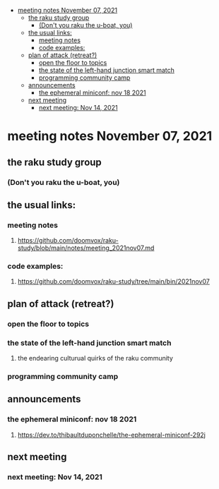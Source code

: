 - [meeting notes November 07, 2021](#org7628a3d)
  - [the raku study group](#orgb11bf60)
    - [(Don't you raku the u-boat, you)](#org8815d0b)
  - [the usual links:](#orgb48ea76)
    - [meeting notes](#orgcc34c81)
    - [code examples:](#org3a7f2f9)
  - [plan of attack (retreat?)](#org7068ab5)
    - [open the floor to topics](#org093d6ef)
    - [the state of the left-hand junction smart match](#orga0cf029)
    - [programming community camp](#org0843716)
  - [announcements](#org799f49b)
    - [the ephemeral miniconf: nov 18 2021](#org2693a1a)
  - [next meeting](#org46e4ad1)
    - [next meeting: Nov 14, 2021](#orgefcdbab)


<a id="org7628a3d"></a>

# meeting notes November 07, 2021


<a id="orgb11bf60"></a>

## the raku study group


<a id="org8815d0b"></a>

### (Don't you raku the u-boat, you)


<a id="orgb48ea76"></a>

## the usual links:


<a id="orgcc34c81"></a>

### meeting notes

1.  <https://github.com/doomvox/raku-study/blob/main/notes/meeting_2021nov07.md>


<a id="org3a7f2f9"></a>

### code examples:

1.  <https://github.com/doomvox/raku-study/tree/main/bin/2021nov07>


<a id="org7068ab5"></a>

## plan of attack (retreat?)


<a id="org093d6ef"></a>

### open the floor to topics


<a id="orga0cf029"></a>

### the state of the left-hand junction smart match

1.  the endearing culturual quirks of the raku community


<a id="org0843716"></a>

### programming community camp


<a id="org799f49b"></a>

## announcements


<a id="org2693a1a"></a>

### the ephemeral miniconf: nov 18 2021

1.  <https://dev.to/thibaultduponchelle/the-ephemeral-miniconf-292j>


<a id="org46e4ad1"></a>

## next meeting


<a id="orgefcdbab"></a>

### next meeting: Nov 14, 2021

